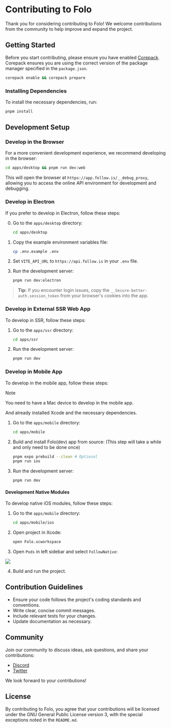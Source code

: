 # Contributing to Folo

Thank you for considering contributing to Folo! We welcome contributions from the community to help improve and expand the project.

## Getting Started

Before you start contributing, please ensure you have enabled [Corepack](https://nodejs.org/api/corepack.html). Corepack ensures you are using the correct version of the package manager specified in the `package.json`.

```sh
corepack enable && corepack prepare
```

### Installing Dependencies

To install the necessary dependencies, run:

```sh
pnpm install
```

## Development Setup

### Develop in the Browser

For a more convenient development experience, we recommend developing in the browser:

```sh
cd apps/desktop && pnpm run dev:web
```

This will open the browser at `https://app.follow.is/__debug_proxy`, allowing you to access the online API environment for development and debugging.

### Develop in Electron

If you prefer to develop in Electron, follow these steps:

0. Go to the `apps/desktop` directory:

   ```sh
   cd apps/desktop
   ```

1. Copy the example environment variables file:

   ```sh
   cp .env.example .env
   ```

2. Set `VITE_API_URL` to `https://api.follow.is` in your `.env` file.

3. Run the development server:

   ```sh
   pnpm run dev:electron
   ```

> **Tip:** If you encounter login issues, copy the `__Secure-better-auth.session_token` from your browser's cookies into the app.

### Develop in External SSR Web App

To develop in SSR, follow these steps:

1. Go to the `apps/ssr` directory:

   ```sh
   cd apps/ssr
   ```

2. Run the development server:

   ```sh
   pnpm run dev
   ```

### Develop in Mobile App

To develop in the mobile app, follow these steps:

> [!NOTE]
> You need to have a Mac device to develop in the mobile app.
>
> And already installed Xcode and the necessary dependencies.

1. Go to the `apps/mobile` directory:

   ```sh
   cd apps/mobile
   ```

2. Build and install Folo(dev) app from source: (This step will take a while and only need to be done once)

   ```sh
   pnpm expo prebuild --clean # Optional
   pnpm run ios
   ```

3. Run the development server:

   ```sh
   pnpm run dev
   ```

#### Development Native Modules

To develop native iOS modules, follow these steps:

1. Go to the `apps/mobile` directory:

   ```sh
   cd apps/mobile/ios
   ```

2. Open project in Xcode:

   ```sh
   open Folo.xcworkspace
   ```

3. Open `Pods` in left sidebar and select `FollowNative`:

![](https://github.com/user-attachments/assets/a449c087-6d55-4cbd-bc4b-c61a08406e98)

4. Build and run the project.

## Contribution Guidelines

- Ensure your code follows the project's coding standards and conventions.
- Write clear, concise commit messages.
- Include relevant tests for your changes.
- Update documentation as necessary.

## Community

Join our community to discuss ideas, ask questions, and share your contributions:

- [Discord](https://discord.gg/followapp)
- [Twitter](https://x.com/intent/follow?screen_name=follow_app_)

We look forward to your contributions!

## License

By contributing to Folo, you agree that your contributions will be licensed under the GNU General Public License version 3, with the special exceptions noted in the `README.md`.
